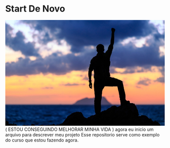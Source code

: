 # Start De Novo

![](./img/sucesso.jpg) ( ESTOU CONSEGUINDO MELHORAR MINHA VIDA )
agora eu inicio um arquivo para descrever meu projeto
Esse repositorio serve como exemplo do curso que estou fazendo agora.